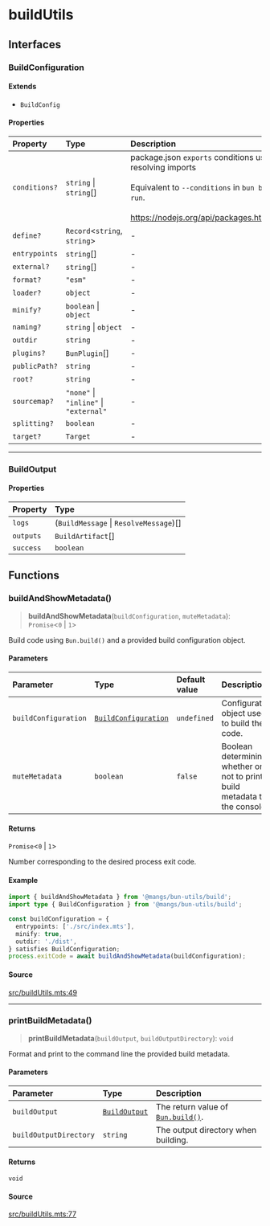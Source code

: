 # buildUtils

## Interfaces

### BuildConfiguration

#### Extends

- `BuildConfig`

#### Properties

| Property | Type | Description | Overrides | Inherited from |
| :------ | :------ | :------ | :------ | :------ |
| `conditions?` | `string` \| `string`[] | package.json `exports` conditions used when resolving imports<br /><br />Equivalent to `--conditions` in `bun build` or `bun run`.<br /><br />https://nodejs.org/api/packages.html#exports | `BuildConfig.conditions` | `BuildConfig.conditions` |
| `define?` | `Record`\<`string`, `string`\> | - | `BuildConfig.define` | `BuildConfig.define` |
| `entrypoints` | `string`[] | - | `BuildConfig.entrypoints` | `BuildConfig.entrypoints` |
| `external?` | `string`[] | - | `BuildConfig.external` | `BuildConfig.external` |
| `format?` | `"esm"` | - | `BuildConfig.format` | `BuildConfig.format` |
| `loader?` | `object` | - | `BuildConfig.loader` | `BuildConfig.loader` |
| `minify?` | `boolean` \| `object` | - | `BuildConfig.minify` | `BuildConfig.minify` |
| `naming?` | `string` \| `object` | - | `BuildConfig.naming` | `BuildConfig.naming` |
| `outdir` | `string` | - | `BuildConfig.outdir` | `BuildConfig.outdir` |
| `plugins?` | `BunPlugin`[] | - | `BuildConfig.plugins` | `BuildConfig.plugins` |
| `publicPath?` | `string` | - | `BuildConfig.publicPath` | `BuildConfig.publicPath` |
| `root?` | `string` | - | `BuildConfig.root` | `BuildConfig.root` |
| `sourcemap?` | `"none"` \| `"inline"` \| `"external"` | - | `BuildConfig.sourcemap` | `BuildConfig.sourcemap` |
| `splitting?` | `boolean` | - | `BuildConfig.splitting` | `BuildConfig.splitting` |
| `target?` | `Target` | - | `BuildConfig.target` | `BuildConfig.target` |

***

### BuildOutput

#### Properties

| Property | Type |
| :------ | :------ |
| `logs` | (`BuildMessage` \| `ResolveMessage`)[] |
| `outputs` | `BuildArtifact`[] |
| `success` | `boolean` |

## Functions

### buildAndShowMetadata()

> **buildAndShowMetadata**(`buildConfiguration`, `muteMetadata`): `Promise`\<`0` \| `1`\>

Build code using `Bun.build()` and a provided build configuration object.

#### Parameters

| Parameter | Type | Default value | Description |
| :------ | :------ | :------ | :------ |
| `buildConfiguration` | [`BuildConfiguration`](buildUtils.md#buildconfiguration) | `undefined` | Configuration object used to build the code. |
| `muteMetadata` | `boolean` | `false` | Boolean determining whether or not to print build metadata to the console. |

#### Returns

`Promise`\<`0` \| `1`\>

Number corresponding to the desired process exit code.

#### Example

```ts
import { buildAndShowMetadata } from '@mangs/bun-utils/build';
import type { BuildConfiguration } from '@mangs/bun-utils/build';

const buildConfiguration = {
  entrypoints: ['./src/index.mts'],
  minify: true,
  outdir: './dist',
} satisfies BuildConfiguration;
process.exitCode = await buildAndShowMetadata(buildConfiguration);
```

#### Source

[src/buildUtils.mts:49](https://github.com/mangs/bun-utils/blob/a06a7d84530c4bdd56ac024b1dbf13015586c556/src/buildUtils.mts#L49)

***

### printBuildMetadata()

> **printBuildMetadata**(`buildOutput`, `buildOutputDirectory`): `void`

Format and print to the command line the provided build metadata.

#### Parameters

| Parameter | Type | Description |
| :------ | :------ | :------ |
| `buildOutput` | [`BuildOutput`](buildUtils.md#buildoutput) | The return value of [`Bun.build()`](https://bun.sh/docs/bundler). |
| `buildOutputDirectory` | `string` | The output directory when building. |

#### Returns

`void`

#### Source

[src/buildUtils.mts:77](https://github.com/mangs/bun-utils/blob/a06a7d84530c4bdd56ac024b1dbf13015586c556/src/buildUtils.mts#L77)
